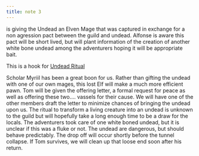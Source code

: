 ```yaml
---
title: note 3
---
```


is giving the Undead an Elven Mage that was captured in exchange for a non agression pact between the guild and undead. Alfonse is aware this pact will be short lived, but will plant information of the creation of another white bone undead among the adventurers hoping it will be appropriate bait.

This is a hook for [Undead Ritual](/outskirts/modules/e6_undead_ritual/)

Scholar Myriil has been a great boon for us. Rather than gifting the undead with one of our own mages, this lost Elf will make a much more efficient pawn. Tom will be given the offering letter, a formal request for peace as well as offering these two.... vassels for their cause.  We will have one of the other members draft the letter to minimize chances of bringing the undead upon us. The ritual to transform a living creature into an undead is unknown to the guild but will hopefully take a long enough time to be a draw for the locals.  The adventurers took care of one white boned undead, but it is unclear if this was a fluke or not.  The undead are dangerous, but should behave predictably.  The drop off will occur shortly before the tunnel collapse.  If Tom survives, we will clean up that loose end soon after his return. 